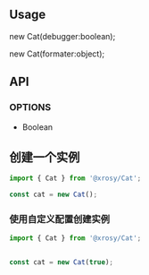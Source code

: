 
## Usage

new Cat(debugger:boolean);

new Cat(formater:object);


## API

### OPTIONS
- Boolean


## 创建一个实例


```js
import { Cat } from '@xrosy/Cat';

const cat = new Cat();
```

### 使用自定义配置创建实例
```js
import { Cat } from '@xrosy/Cat';


const cat = new Cat(true);
```

